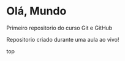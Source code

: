 # Olá, Mundo
 Primeiro repositorio do curso Git e GitHub

Repositorio criado durante uma aula ao vivo!

top

